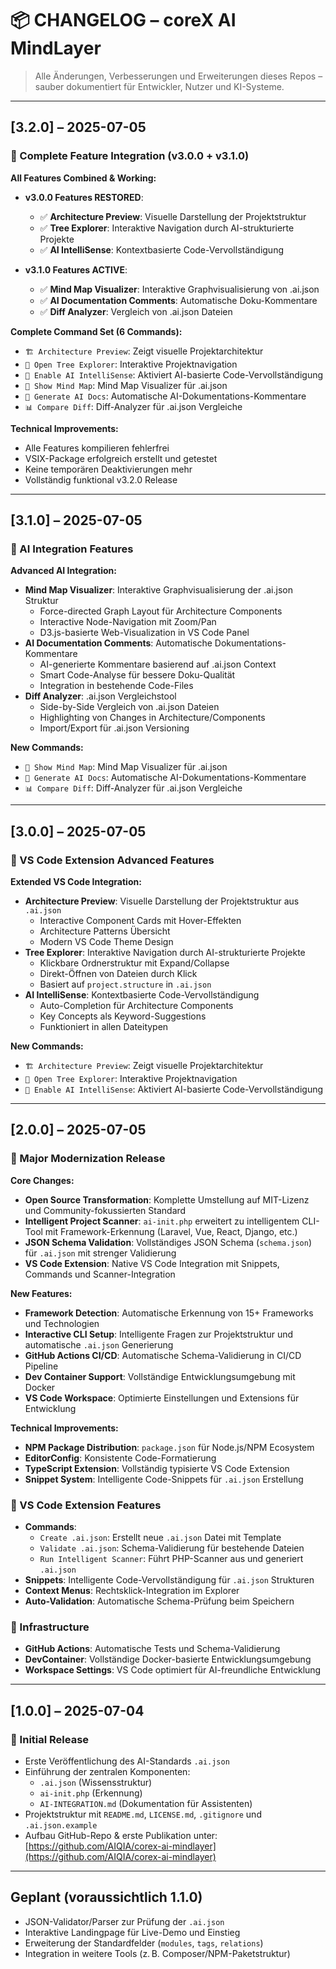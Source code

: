 # 📦 CHANGELOG – coreX AI MindLayer

> Alle Änderungen, Verbesserungen und Erweiterungen dieses Repos – sauber dokumentiert für Entwickler, Nutzer und KI-Systeme.

---

## [3.2.0] – 2025-07-05

### 🎯 Complete Feature Integration (v3.0.0 + v3.1.0)

**All Features Combined & Working:**

- **v3.0.0 Features RESTORED**:

  - ✅ **Architecture Preview**: Visuelle Darstellung der Projektstruktur
  - ✅ **Tree Explorer**: Interaktive Navigation durch AI-strukturierte Projekte
  - ✅ **AI IntelliSense**: Kontextbasierte Code-Vervollständigung

- **v3.1.0 Features ACTIVE**:
  - ✅ **Mind Map Visualizer**: Interaktive Graphvisualisierung von .ai.json
  - ✅ **AI Documentation Comments**: Automatische Doku-Kommentare
  - ✅ **Diff Analyzer**: Vergleich von .ai.json Dateien

**Complete Command Set (6 Commands):**

- `🏗️ Architecture Preview`: Zeigt visuelle Projektarchitektur
- `🌳 Open Tree Explorer`: Interaktive Projektnavigation
- `🧠 Enable AI IntelliSense`: Aktiviert AI-basierte Code-Vervollständigung
- `🧠 Show Mind Map`: Mind Map Visualizer für .ai.json
- `🤖 Generate AI Docs`: Automatische AI-Dokumentations-Kommentare
- `📊 Compare Diff`: Diff-Analyzer für .ai.json Vergleiche

**Technical Improvements:**

- Alle Features kompilieren fehlerfrei
- VSIX-Package erfolgreich erstellt und getestet
- Keine temporären Deaktivierungen mehr
- Vollständig funktional v3.2.0 Release

---

## [3.1.0] – 2025-07-05

### 🤖 AI Integration Features

**Advanced AI Integration:**

- **Mind Map Visualizer**: Interaktive Graphvisualisierung der .ai.json Struktur
  - Force-directed Graph Layout für Architecture Components
  - Interactive Node-Navigation mit Zoom/Pan
  - D3.js-basierte Web-Visualization in VS Code Panel
- **AI Documentation Comments**: Automatische Dokumentations-Kommentare
  - AI-generierte Kommentare basierend auf .ai.json Context
  - Smart Code-Analyse für bessere Doku-Qualität
  - Integration in bestehende Code-Files
- **Diff Analyzer**: .ai.json Vergleichstool
  - Side-by-Side Vergleich von .ai.json Dateien
  - Highlighting von Changes in Architecture/Components
  - Import/Export für .ai.json Versioning

**New Commands:**

- `🧠 Show Mind Map`: Mind Map Visualizer für .ai.json
- `🤖 Generate AI Docs`: Automatische AI-Dokumentations-Kommentare
- `📊 Compare Diff`: Diff-Analyzer für .ai.json Vergleiche

---

## [3.0.0] – 2025-07-05

### 🚀 VS Code Extension Advanced Features

**Extended VS Code Integration:**

- **Architecture Preview**: Visuelle Darstellung der Projektstruktur aus `.ai.json`
  - Interactive Component Cards mit Hover-Effekten
  - Architecture Patterns Übersicht
  - Modern VS Code Theme Design
- **Tree Explorer**: Interaktive Navigation durch AI-strukturierte Projekte
  - Klickbare Ordnerstruktur mit Expand/Collapse
  - Direkt-Öffnen von Dateien durch Klick
  - Basiert auf `project.structure` in `.ai.json`
- **AI IntelliSense**: Kontextbasierte Code-Vervollständigung
  - Auto-Completion für Architecture Components
  - Key Concepts als Keyword-Suggestions
  - Funktioniert in allen Dateitypen

**New Commands:**

- `🏗️ Architecture Preview`: Zeigt visuelle Projektarchitektur
- `🌳 Open Tree Explorer`: Interaktive Projektnavigation
- `🧠 Enable AI IntelliSense`: Aktiviert AI-basierte Code-Vervollständigung

---

## [2.0.0] – 2025-07-05

### 🚀 Major Modernization Release

**Core Changes:**

- **Open Source Transformation**: Komplette Umstellung auf MIT-Lizenz und Community-fokussierten Standard
- **Intelligent Project Scanner**: `ai-init.php` erweitert zu intelligentem CLI-Tool mit Framework-Erkennung (Laravel, Vue, React, Django, etc.)
- **JSON Schema Validation**: Vollständiges JSON Schema (`schema.json`) für `.ai.json` mit strenger Validierung
- **VS Code Extension**: Native VS Code Integration mit Snippets, Commands und Scanner-Integration

**New Features:**

- **Framework Detection**: Automatische Erkennung von 15+ Frameworks und Technologien
- **Interactive CLI Setup**: Intelligente Fragen zur Projektstruktur und automatische `.ai.json` Generierung
- **GitHub Actions CI/CD**: Automatische Schema-Validierung in CI/CD Pipeline
- **Dev Container Support**: Vollständige Entwicklungsumgebung mit Docker
- **VS Code Workspace**: Optimierte Einstellungen und Extensions für Entwicklung

**Technical Improvements:**

- **NPM Package Distribution**: `package.json` für Node.js/NPM Ecosystem
- **EditorConfig**: Konsistente Code-Formatierung
- **TypeScript Extension**: Vollständig typisierte VS Code Extension
- **Snippet System**: Intelligente Code-Snippets für `.ai.json` Erstellung

### 🧠 VS Code Extension Features

- **Commands**:
  - `Create .ai.json`: Erstellt neue `.ai.json` Datei mit Template
  - `Validate .ai.json`: Schema-Validierung für bestehende Dateien
  - `Run Intelligent Scanner`: Führt PHP-Scanner aus und generiert `.ai.json`
- **Snippets**: Intelligente Code-Vervollständigung für `.ai.json` Strukturen
- **Context Menus**: Rechtsklick-Integration im Explorer
- **Auto-Validation**: Automatische Schema-Prüfung beim Speichern

### 🔧 Infrastructure

- **GitHub Actions**: Automatische Tests und Schema-Validierung
- **DevContainer**: Vollständige Docker-basierte Entwicklungsumgebung
- **Workspace Settings**: VS Code optimiert für AI-freundliche Entwicklung

---

## [1.0.0] – 2025-07-04

### 🧠 Initial Release

- Erste Veröffentlichung des AI-Standards `.ai.json`
- Einführung der zentralen Komponenten:
  - `.ai.json` (Wissensstruktur)
  - `ai-init.php` (Erkennung)
  - `AI-INTEGRATION.md` (Dokumentation für Assistenten)
- Projektstruktur mit `README.md`, `LICENSE.md`, `.gitignore` und `.ai.json.example`
- Aufbau GitHub-Repo & erste Publikation unter:  
  [https://github.com/AIQIA/corex-ai-mindlayer](https://github.com/AIQIA/corex-ai-mindlayer)

---

## Geplant (voraussichtlich 1.1.0)

- JSON-Validator/Parser zur Prüfung der `.ai.json`
- Interaktive Landingpage für Live-Demo und Einstieg
- Erweiterung der Standardfelder (`modules`, `tags`, `relations`)
- Integration in weitere Tools (z. B. Composer/NPM-Paketstruktur)
